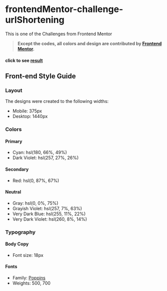 # frontendMentor-challenge-urlShortening
This is one of the Challenges from Frontend Mentor

> **Except the codes, all colors and design are contributed by [Frontend Mentor](https://www.frontendmentor.io/solutions).**

#### click to see [result](https://greatmetis.github.io/frontendMentor-challenge-urlShortening/)
## Front-end Style Guide

### Layout

The designs were created to the following widths:

- Mobile: 375px
- Desktop: 1440px

### Colors

#### Primary

- Cyan: hsl(180, 66%, 49%)
- Dark Violet: hsl(257, 27%, 26%)

#### Secondary

- Red: hsl(0, 87%, 67%)

#### Neutral

- Gray: hsl(0, 0%, 75%)
- Grayish Violet: hsl(257, 7%, 63%)
- Very Dark Blue: hsl(255, 11%, 22%)
- Very Dark Violet: hsl(260, 8%, 14%)

### Typography

#### Body Copy

- Font size: 18px

#### Fonts

- Family: [Poppins](https://fonts.google.com/specimen/Poppins)
- Weights: 500, 700
